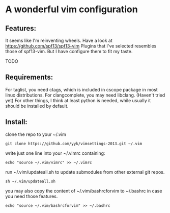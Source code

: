 A wonderful vim configuration 
==========================

Features:
--------------------------

It seems like I'm reinventing wheels. Have a look at https://github.com/spf13/spf13-vim 
Plugins that I've selected resembles those of spf13-vim. But I have configure them to fit my taste.

TODO

Requirements:
--------------------------

For taglist, you need ctags, which is included in cscope package in most linux distributions.
For clangcomplete, you may need libclang. (Haven't tried yet)
For other things, I think at least python is needed, while usually it should be installed by default.


Install:
--------------------------

clone the repo to your ~/.vim 
	
	git clone https://github.com/yyk/vimsettings-2013.git ~/.vim

write just one line into your ~/.vimrc containing:

	echo "source ~/.vim/vimrc" >> ~/.vimrc

run ~/.vim/updateall.sh to update submodules from other external git repos.

	sh ~/.vim/updateall.sh 

you may also copy the content of ~/.vim/bashrcforvim to ~/.bashrc in case you need those features.
	
	echo "source ~/.vim/bashrcforvim" >> ~/.bashrc
